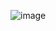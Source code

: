 ![image](https://user-images.githubusercontent.com/72751465/127413012-1951f2b7-5a6c-49e4-8dbe-b24d3c77ef17.png)
